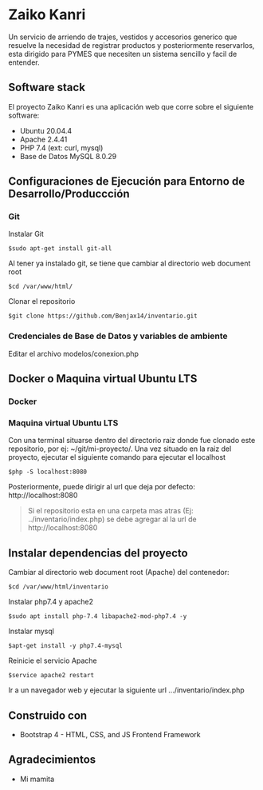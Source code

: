 # Zaiko Kanri

Un servicio de arriendo de trajes, vestidos y accesorios generico que resuelve la necesidad de registrar productos y posteriormente reservarlos, esta dirigido para PYMES que necesiten un sistema sencillo y facil de entender.

## Software stack
El proyecto Zaiko Kanri es una aplicación web que corre sobre el siguiente software:

- Ubuntu 20.04.4
- Apache 2.4.41
- PHP 7.4 (ext: curl, mysql)
- Base de Datos MySQL 8.0.29

## Configuraciones de Ejecución para Entorno de Desarrollo/Produccción

### Git

Instalar Git

`$sudo apt-get install git-all`

Al tener ya instalado git, se tiene que cambiar al directorio web document root

`$cd /var/www/html/`

Clonar el repositorio

`$git clone https://github.com/Benjax14/inventario.git`

### Credenciales de Base de Datos y variables de ambiente

Editar el archivo modelos/conexion.php

## Docker o Maquina virtual Ubuntu LTS

### Docker
### Maquina virtual Ubuntu LTS

Con una terminal situarse dentro del directorio raiz donde fue clonado este repositorio, por ej: ~/git/mi-proyecto/.
Una vez situado en la raiz del proyecto, ejecutar el siguiente comando para ejecutar el localhost

`$php -S localhost:8080`

Posteriormente, puede dirigir al url que deja por defecto: http://localhost:8080

> Si el repositorio esta en una carpeta mas atras (Ej: ../inventario/index.php) se debe agregar al la url de http://localhost:8080

## Instalar dependencias del proyecto
Cambiar al directorio web document root (Apache) del contenedor:

`$cd /var/www/html/inventario`

Instalar php7.4 y apache2

`$sudo apt install php-7.4 libapache2-mod-php7.4 -y`

Instalar mysql

`$apt-get install -y php7.4-mysql`

Reinicie el servicio Apache

`$service apache2 restart`

Ir a un navegador web y ejecutar la siguiente url .../inventario/index.php

## Construido con

- Bootstrap 4 - HTML, CSS, and JS Frontend Framework

## Agradecimientos

- Mi mamita
